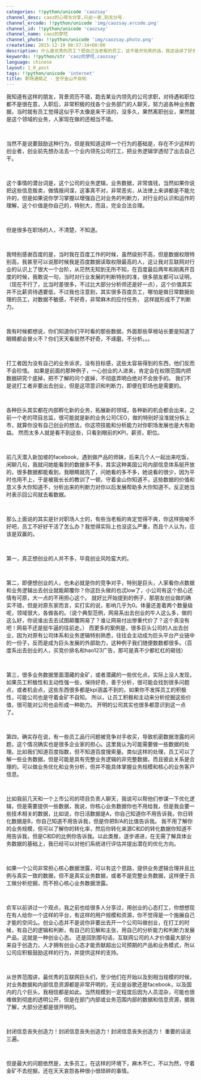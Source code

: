 ```yaml
---
categories: !!python/unicode 'caozsay'
channel_desc: caoz的心得与分享,只此一家,别无分号.
channel_ercode: !!python/unicode 'img/caozsay.ercode.png'
channel_id: !!python/unicode 'caozsay'
channel_name: caoz的梦呓
channel_photo: !!python/unicode 'img/caozsay.photo.png'
createtime: 2015-12-19 08:57:34+00:00
description: 什么是优秀的员工？把自己当老板的员工，这不是开玩笑的话，我这话讲了好多年了。
keywords: !!python/str 'caoz的梦呓,caozsay'
language: chinese
layout: 1_0_post
tags: !!python/unicode 'internet'
title: 职场通病之 - 坐守金山不自知
---
```

<div class="rich_media_content" id="js_content">
<p>
         我知道有这样的朋友，背景资历不错，跑去某业内领先的公司求职，对待遇和职位都不是很在意，入职后，非常积极的找各个业务部门的人聊天，努力追各种业务数据，当时就有员工觉得这似乎不太像是来干活的，没多久，果然离职创业，果然就是这个领域的业务，人家现在做的还相当不错。
         <br/>
</p>
<p>
<br/>
</p>
<p>
         当然不是说要鼓励这种行为，但是我知道这样一个行为的基础是，存在不少这样的创业者，创业前先想办法去一个业内领先公司打工，把业务逻辑学透彻了出去自己干。
        </p>
<p>
<br/>
</p>
<p>
         这个事情的潜台词是，这个公司的业务逻辑，业务数据，非常值钱，当然如果你说把这些信息贩卖，做情报间谍，这事真不对，非常恶劣，从法律上来讲都是不能允许的，但是如果说你学习掌握以增强自己对业务的判断力，对行业的认识和运作的理解，这个价值是你自己的，特别大，而且，完全合法合理。
        </p>
<p>
<br/>
</p>
<p>
         但是很多在职场的人，不清楚，不知道。
        </p>
<p>
<br/>
</p>
<p>
         我特别感谢百度的是，当时我在百度工作的时候，虽然级别不高，但是数据权限特别高，我甚至可以说那时候我是百度数据读取权限最高的人，这让我对互联网对行业的认识上了很大一个台阶，从茫然无知到无所不知，在百度最后两年和刚离开百度的时候，我敢说一句，当时对行业发展的判断特别的准，很多朋友都可以证明，（现在不行了，比当时差很多，不过比大部分分析师还是好一点），这个价值其实并不比薪资待遇要低，不过我也注意到，其实很多百度员工，哪怕是做日常数据处理的员工，对数据不敏感，不好奇，非常麻木的应付任务， 这样就形成不了判断力。
        </p>
<p>
<br/>
</p>
<p>
         我有时候都想说，你们知道你们平时看的那些数据，外面那些草根站长要是知道了眼睛都会冒火不？你们天天看居然不好奇，不琢磨，不分析。。。
        </p>
<p>
<br/>
</p>
<p>
         打工者因为没有自己的业务诉求，没有目标感，这些太容易得到的东西，他们反而不会珍惜。 如果是前面的那种例子，一心创业的人进来，肯定会在权限范围内把数据研究个底掉，把不了解的问个底掉，不彻底弄明白绝对不会放手的。 我们不是说打工者非要出去创业，但是这项意识和判断力，即便在职场也是需要的。
        </p>
<p>
<br/>
</p>
<p>
         各种巨头其实都在内部孵化新的业务，拓展新的领域，各种新的机会都会出来，之前一个老的项目总监，很可能就是新的业务公司CEO，做的特别好没准就分拆上市，就算你没有自己创业的想法，你这项技能和分析能力对你职场发展也是大有助益。 然而太多人就是看不到这些，只看到眼前的KPI，薪资，职位。
        </p>
<p>
<br/>
</p>
<p>
         前几天潜入新加坡的facebook，遇到做产品的师妹，后来几个人一起出来吃饭，闲聊几句，我就问她能看到的数据多不多，其实这种美国公司内部信息体系挺开放的，很多数据都能看到，我眼睛就亮了，问她看的多不多，她说看的很少，因为平时也用不上，于是被我长长的教训了一顿，守着金山你知道不，这些数据的价值和意义多大你知道不，分析出来的判断力对你以后发展帮助多大你知道不。反正她当时表示回公司就去看数据。
        </p>
<p>
<br/>
</p>
<p>
         那么上面说的其实是针对职场人士的，有些当老板的肯定觉得不爽，你这样挑唆不好吧，员工不好好干活了怎么办？我觉得实际上也没这么严重，而且个人认为，应该是双赢的。
        </p>
<p>
<br/>
</p>
<p>
         第一，真正想创业的人并不多，毕竟创业风险蛮大的。
        </p>
<p>
<br/>
</p>
<p>
         第二，即便想创业的人，也未必就是你的竞争对手，特别是巨头，人家看你点数据和业务逻辑出去创业就能颠覆你？你这巨头做的也忒low了，小公司有这个担心还情有可原，大一点的不用担心这个。 就好比开始提到的例子，那朋友创业做的确实不错，但是对原东家而言，实打实的说，影响几乎为0。体量还差着两个数量级呢，领域很大，各做各的。（说个典型范例，网易系出去创业的牛人这么多，做的这么好，你说谁出去去试图颠覆网易了？谁让网易付出惨重代价了？这个真没有吧！网易不还是挺牛逼的往前走。）  而更多的案例是，很多巨头公司的人出去创业，因为对原有公司体系和业务逻辑特别熟悉，往往会主动成为巨头平台产业链中的一份子，反而是成为巨头发展的外部助力，这种例子我们随便数数都很多。（百度系出去创业的人，买竞价排名和hao123广告，那可是真不少都杠杠的砸钱）
        </p>
<p>
<br/>
</p>
<p>
         第三，很多业务数据里面潜藏的金矿，或者潜藏的一些优化点，实际上没人发现，如果员工积极性和主动性强一些，保持好奇，善于分析，很可能会找到很多问题点，或者机会点，这些东西很多都是kpi涵盖不到的，如果你不发挥员工的积极性，可能公司也是守着金矿不自知。 所以，让员工积极和主动来分析挖掘这些价值，很可能对公司也会形成一种助力。 开明的公司其实也很多都意识到这一点了。
        </p>
<p>
<br/>
</p>
<p>
         第四，确实存在说，有一些员工品行问题被竞争对手收买，导致机密数据泄露的问题，这个情况确实也是很多企业家的担心。这里我认为可能需要做一些数据的处理。比如我们知道百度指数，但不知道百度搜索量。类似这样的处理，员工可以了解一些业务数据，但是可能是具有完整业务逻辑的非完整数据，而且彼此关系是合理的。可以做业务优化和业务分析，但并不能具体掌握业务规模和核心的业务客户信息。
        </p>
<p>
<br/>
</p>
<p>
         比如我前几天和一个上市公司的项目负责人聊天，我说可以帮他们参谋一下优化逻辑，但是需要提供一些数据，我说，你核心业务数据你也不用给我，但是我会要一些技术相关的数据，比如说，你日活数据是A，你自己知道你不用告诉我，你日转化数据是B，你自己知道不用告诉我，但是你把B/A的比值告诉我。 我不用了解你的业务规模，但可以了解你的转化率，然后你转化来源C和D的转化数据你知道不用告诉我，但是C和D的比例你告诉我。以此类推，逐步递进，在无需了解具体业务数据的基础上，我已经可以对他们系统进行评估并提出潜在的优化方向。
        </p>
<p>
<br/>
</p>
<p>
         如果一个公司非常担心核心数据泄露，可以有这个思路，提供业务逻辑合理并且比例与真实一致的数据，但不是真实业务数据，或者不是完整业务数据，这样便于员工做分析挖掘，而不担心核心业务数据泄露。
        </p>
<p>
<br/>
</p>
<p>
         俞军以前讲过一个观点，我之前也给很多人分享过，用创业的心态打工，你想想现在有人给你一个这样的平台，有这样的用户规模和资源，你不觉得是一个施展自己才能的空间么。创业心态并不是说你非要出去开一个公司叫做创业，在打工的时候，有自己的逻辑和判断，有自己的见解和主张，用自己的分析能力和判断力发展产品，这就是一种创业心态。 还是回到那句话，互联网公司的人才价值最大部分来自于创造力，人才拥有创业心态才能贡献超出公司预期的产品和业务模式，所以公司应积极鼓励这样的行为，并提供这样的支持。
        </p>
<p>
<br/>
</p>
<p>
         从世界范围讲，最优秀的互联网巨头们，至少他们在开始以及到相当规模的时候，对业务数据和内部信息资源都是非常开明的，无论是谷歌还是facebook，以及国内的几个巨头，我相信都是如此。当然规模到一定程度后因为人员混杂，可能也很难做到彻底的透明公开，但是在部门内部或业务范围内部的数据和信息资源，据我了解，大部分还都是很开明的。
        </p>
<p>
<br/>
</p>
<p>
         封闭信息丧失创造力！封闭信息丧失创造力！封闭信息丧失创造力！ 重要的话说三遍。
        </p>
<p>
<br/>
</p>
<p>
         但是最大的问题依然是，太多员工，在这样的环境下，麻木不仁，不以为然，守着金矿不去挖掘，还在天天哀怨各种很小很琐碎的事情。
        </p>
<p>
<br/>
</p>
<p>
<br/>
</p>
</div>
